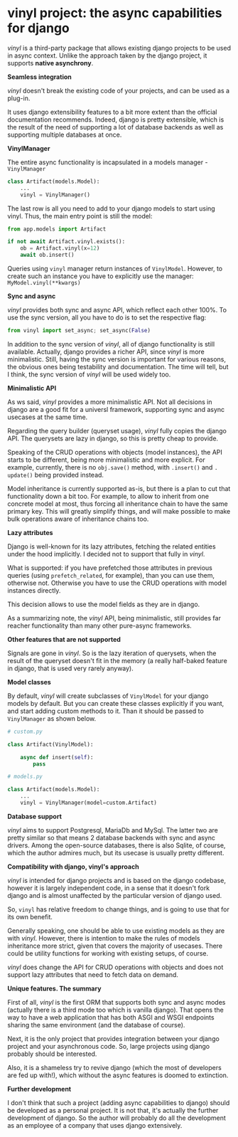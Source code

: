 # vinyl project: the async capabilities for django

*vinyl* is a third-party package that allows existing 
django projects to be used in async context. Unlike the approach taken by the
django project, it supports **native asynchrony**.

**Seamless integration**

*vinyl* doesn't break the existing code of your projects, and can be used as 
a plug-in.

It uses django extensibility features to a bit more extent than the official 
documentation recommends.
Indeed, django is pretty 
extensible, which is the result of the need of supporting a lot of database 
backends as well as supporting multiple databases at once.

**VinylManager**

The entire async functionality is incapsulated in a models manager - 
`VinylManager`

```python
class Artifact(models.Model):
    ...
    vinyl = VinylManager()
```

The last row is all you need to add to your django models to start using vinyl.
Thus, the main entry point is still the model:

```python
from app.models import Artifact

if not await Artifact.vinyl.exists():
    ob = Artifact.vinyl(x=12)
    await ob.insert()
```

Queries using `vinyl` manager return instances of `VinylModel`. However, to 
create 
such an instance you have to explicitly use the manager: `MyModel.vinyl(**kwargs)`

**Sync and async**

*vinyl* provides both sync and async API, which reflect each other 100%. To 
use the sync version, all you have to do is to set the respective flag:

```python
from vinyl import set_async; set_async(False)
```

In addition to the sync version of *vinyl*, all of django functionality is 
still available. Actually, django provides a richer API, since 
*vinyl* is 
more 
minimalistic. Still, having the sync version is important for various 
reasons, the obvious ones being testability and documentation. The time will tell,
but I think, the sync version of *vinyl* will be used widely too.

**Minimalistic API**

As ws said, *vinyl* provides a more minimalistic API. Not all 
decisions in django are a good fit for a universl framework, supporting sync 
and async usecases at the same time.

Regarding the query builder (queryset usage), *vinyl* fully copies the 
django API. The querysets are lazy in django, so this is pretty cheap to 
provide.

Speaking of the CRUD operations with objects (model instances), the API 
starts to be different, being more minimalistic and more explicit. 
For example, currently, there is no `obj.save()` method, with `.insert()` and `.
update()` being provided instead.

Model inheritance is currently supported as-is, but there is a plan to cut 
that functionality down a bit too. For example, to allow to inherit from one 
concrete model at most, thus forcing all inheritance chain to have the same 
primary key. This will greatly simplify things, and will make possible to 
make bulk operations aware of inheritance chains too.

**Lazy attributes**

Django is well-known for its lazy attributes, fetching the related entities 
under the hood implicitly. I decided not to support that fully in *vinyl*.

What is supported: if you have prefetched those attributes in previous 
queries (using `prefetch_related`, for example), than you can use them, 
otherwise not. Otherwise you have to use the CRUD operations with model 
instances directly.

This decision allows to use the model fields as they are in django.

As a summarizing note, the *vinyl* API, being minimalistic, still provides far 
reacher functionality than many other pure-async frameworks.

**Other features that are not supported**

Signals are gone in *vinyl*. So is the lazy iteration of querysets, when the 
result of the queryset doesn't fit in the memory (a really half-baked 
feature in django, that is used very rarely anyway).

**Model classes**

By default, *vinyl* will create subclasses of `VinylModel` for your django 
models by default. But you can create these classes explicitly if you want, and 
start 
adding custom methods to it. Than it should be passed to `VinylManager` as 
shown below.

```python
# custom.py

class Artifact(VinylModel):

    async def insert(self):
        pass

# models.py

class Artifact(models.Model):
    ...
    vinyl = VinylManager(model=custom.Artifact)
```

**Database support**

*vinyl* aims to support Postgresql, MariaDb and MySql. The latter two are 
pretty similar so that means 2 database backends with sync and async drivers.
Among the open-source databases, there is also Sqlite, of course, which the 
author admires much, but its usecase is usually pretty different.

**Compatibility with django, vinyl's approach**

*vinyl* is intended for django projects and is based on the django codebase, 
however it is largely independent code, in a sense that it doesn't fork django 
and is almost unaffected by the particular version of django used.

So, `vinyl` has relative freedom to change things, and is 
going to use that for its own benefit.

Generally speaking, one should be able to use existing models as they are with 
*vinyl*.
However, there is intention to make the rules of models inheritance more 
strict, given that covers the majority of usecases. There could be utility 
functions for working with existing setups, of course.

*vinyl* does change the API for CRUD operations with objects and does not 
support lazy attributes that need to fetch data on demand.

**Unique features. The summary**

First of all, *vinyl* is the first ORM that supports both sync and async 
modes (actually there is a third mode too which is vanilla django). That 
opens 
the way to have a web application that has both ASGI and WSGI endpoints sharing 
the same environment (and the database of course).

Next, it is the only project that provides integration between your django 
project and your asynchronous code. So, large projects using django probably 
should be interested.

Also, it is a shameless try to revive django (which the most of developers 
are fed up with!), which without the async features is doomed to extinction.

**Further development**

I don't think that such a project (adding async capabilities to django) 
should be developed as a personal project. It is not that, it's actually the 
further 
development of django. So the author will probably do all the development as an 
employee of a company that uses django extensively.